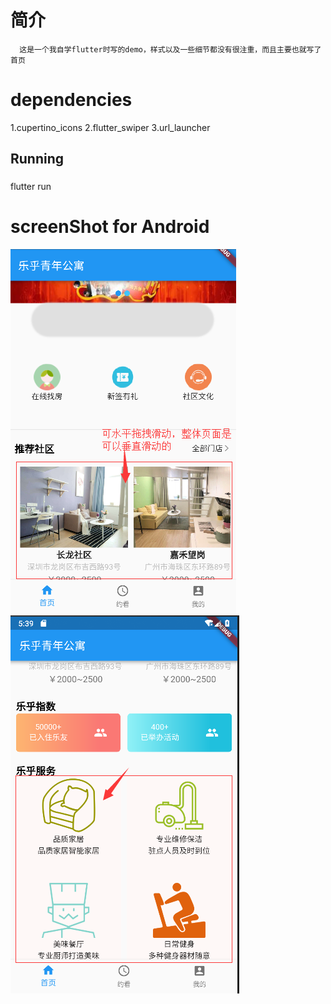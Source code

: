 # 简介
      这是一个我自学flutter时写的demo，样式以及一些细节都没有很注重，而且主要也就写了首页

# dependencies

   1.cupertino_icons
   2.flutter_swiper
   3.url_launcher

## Running

###
flutter run
###

# screenShot for Android

![Image text](https://github.com/chinafelix/flutter_demo/blob/master/images/Image.png)![Image text](https://github.com/chinafelix/flutter_demo/blob/master/images/Image%20(2).png)
